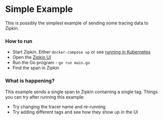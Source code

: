 # Simple Example

This is possibly the simplest example of sending some tracing data to Zipkin.

### How to run

- Start Zipkin. Either `docker-compose up` or see [running in Kubernetes](../kubernetes)
- Open the [Zipkin UI](http://localhost:9411/zipkin/)
- Run the Go program - `go run main.go`
- Find the span in Zipkin

### What is happening?

This example sends a single span to Zipkin containing a single tag. Things you can try after running this example:

- Try changing the tracer name and re-running
- Try adding different tags and see how they show up in the UI
